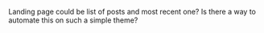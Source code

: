 Landing page could be list of posts and most recent one? Is there a way to automate this on such a simple theme?
